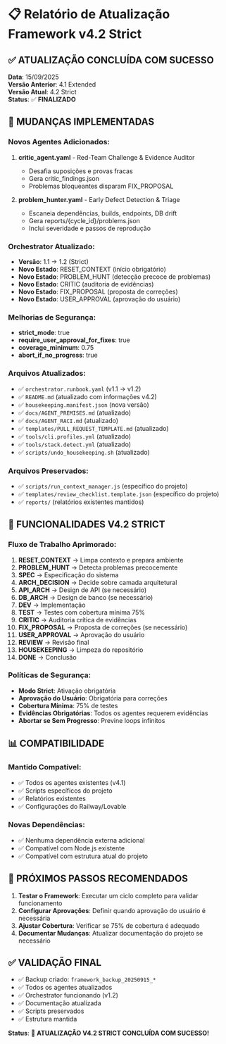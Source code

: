 # 📋 Relatório de Atualização Framework v4.2 Strict

## ✅ **ATUALIZAÇÃO CONCLUÍDA COM SUCESSO**

**Data**: 15/09/2025  
**Versão Anterior**: 4.1 Extended  
**Versão Atual**: 4.2 Strict  
**Status**: ✅ **FINALIZADO**

## 🔄 **MUDANÇAS IMPLEMENTADAS**

### **Novos Agentes Adicionados:**
1. **critic_agent.yaml** - Red-Team Challenge & Evidence Auditor
   - Desafia suposições e provas fracas
   - Gera critic_findings.json
   - Problemas bloqueantes disparam FIX_PROPOSAL

2. **problem_hunter.yaml** - Early Defect Detection & Triage
   - Escaneia dependências, builds, endpoints, DB drift
   - Gera reports/{cycle_id}/problems.json
   - Inclui severidade e passos de reprodução

### **Orchestrator Atualizado:**
- **Versão**: 1.1 → 1.2 (Strict)
- **Novo Estado**: RESET_CONTEXT (início obrigatório)
- **Novo Estado**: PROBLEM_HUNT (detecção precoce de problemas)
- **Novo Estado**: CRITIC (auditoria de evidências)
- **Novo Estado**: FIX_PROPOSAL (proposta de correções)
- **Novo Estado**: USER_APPROVAL (aprovação do usuário)

### **Melhorias de Segurança:**
- **strict_mode**: true
- **require_user_approval_for_fixes**: true
- **coverage_minimum**: 0.75
- **abort_if_no_progress**: true

### **Arquivos Atualizados:**
- ✅ `orchestrator.runbook.yaml` (v1.1 → v1.2)
- ✅ `README.md` (atualizado com informações v4.2)
- ✅ `housekeeping.manifest.json` (nova versão)
- ✅ `docs/AGENT_PREMISES.md` (atualizado)
- ✅ `docs/AGENT_RACI.md` (atualizado)
- ✅ `templates/PULL_REQUEST_TEMPLATE.md` (atualizado)
- ✅ `tools/cli.profiles.yml` (atualizado)
- ✅ `tools/stack.detect.yml` (atualizado)
- ✅ `scripts/undo_housekeeping.sh` (atualizado)

### **Arquivos Preservados:**
- ✅ `scripts/run_context_manager.js` (específico do projeto)
- ✅ `templates/review_checklist.template.json` (específico do projeto)
- ✅ `reports/` (relatórios existentes mantidos)

## 🚀 **FUNCIONALIDADES V4.2 STRICT**

### **Fluxo de Trabalho Aprimorado:**
1. **RESET_CONTEXT** → Limpa contexto e prepara ambiente
2. **PROBLEM_HUNT** → Detecta problemas precocemente
3. **SPEC** → Especificação do sistema
4. **ARCH_DECISION** → Decide sobre camada arquitetural
5. **API_ARCH** → Design de API (se necessário)
6. **DB_ARCH** → Design de banco (se necessário)
7. **DEV** → Implementação
8. **TEST** → Testes com cobertura mínima 75%
9. **CRITIC** → Auditoria crítica de evidências
10. **FIX_PROPOSAL** → Proposta de correções (se necessário)
11. **USER_APPROVAL** → Aprovação do usuário
12. **REVIEW** → Revisão final
13. **HOUSEKEEPING** → Limpeza do repositório
14. **DONE** → Conclusão

### **Políticas de Segurança:**
- **Modo Strict**: Ativação obrigatória
- **Aprovação do Usuário**: Obrigatória para correções
- **Cobertura Mínima**: 75% de testes
- **Evidências Obrigatórias**: Todos os agentes requerem evidências
- **Abortar se Sem Progresso**: Previne loops infinitos

## 📊 **COMPATIBILIDADE**

### **Mantido Compatível:**
- ✅ Todos os agentes existentes (v4.1)
- ✅ Scripts específicos do projeto
- ✅ Relatórios existentes
- ✅ Configurações do Railway/Lovable

### **Novas Dependências:**
- ✅ Nenhuma dependência externa adicional
- ✅ Compatível com Node.js existente
- ✅ Compatível com estrutura atual do projeto

## 🎯 **PRÓXIMOS PASSOS RECOMENDADOS**

1. **Testar o Framework**: Executar um ciclo completo para validar funcionamento
2. **Configurar Aprovações**: Definir quando aprovação do usuário é necessária
3. **Ajustar Cobertura**: Verificar se 75% de cobertura é adequado
4. **Documentar Mudanças**: Atualizar documentação do projeto se necessário

## ✅ **VALIDAÇÃO FINAL**

- ✅ Backup criado: `framework_backup_20250915_*`
- ✅ Todos os agentes atualizados
- ✅ Orchestrator funcionando (v1.2)
- ✅ Documentação atualizada
- ✅ Scripts preservados
- ✅ Estrutura mantida

**Status**: 🎉 **ATUALIZAÇÃO V4.2 STRICT CONCLUÍDA COM SUCESSO!**

